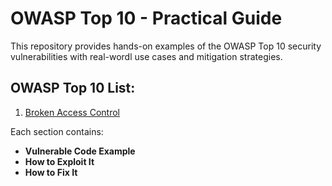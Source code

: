# OWASP Top 10 - Practical Guide
This repository provides hands-on examples of the OWASP Top 10 security vulnerabilities with real-wordl use cases and mitigation strategies.
## OWASP Top 10 List:
1. [Broken Access Control](/Broken_Access_Control)

Each section contains:
- **Vulnerable Code Example**
- **How to Exploit It**
- **How to Fix It**